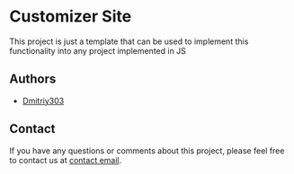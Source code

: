 # Customizer Site

This project is just a template that can be used to implement this functionality into any project implemented in JS

## Authors

- [Dmitriy303](https://github.com/rusnakdima)

## Contact

If you have any questions or comments about this project, please feel free to contact us at [contact email](rusnakdima03@gmail.com).